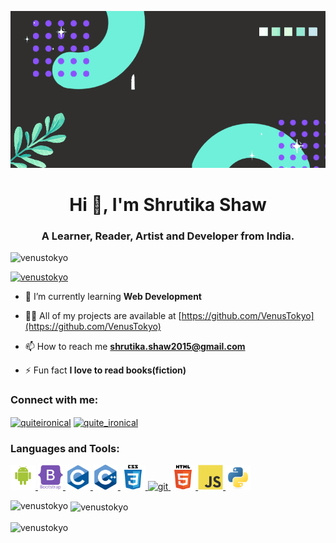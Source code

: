 [![MasterHead](https://github.com/VenusTokyo/VenusTokyo/blob/main/ezgif-2-bc2bb231a8.gif)](https://github.com/VenusTokyo)
<h1 align="center">Hi 👋, I'm Shrutika Shaw</h1>
<h3 align="center">A Learner, Reader, Artist and Developer from India.</h3>

<p align="left"> <img src="https://komarev.com/ghpvc/?username=venustokyo&label=Profile%20views&color=0e75b6&style=flat" alt="venustokyo" /> </p>

<p align="left"> <a href="https://github.com/ryo-ma/github-profile-trophy"><img src="https://github-profile-trophy.vercel.app/?username=venustokyo&theme=radical" alt="venustokyo" /></a> </p>

- 🌱 I’m currently learning **Web Development**

- 👨‍💻 All of my projects are available at [https://github.com/VenusTokyo](https://github.com/VenusTokyo)

- 📫 How to reach me **shrutika.shaw2015@gmail.com**

- ⚡ Fun fact **I love to read books(fiction)**

<h3 align="left">Connect with me:</h3>
<p align="left">
<a href="https://twitter.com/quiteironical" target="blank"><img align="center" src="https://raw.githubusercontent.com/rahuldkjain/github-profile-readme-generator/master/src/images/icons/Social/twitter.svg" alt="quiteironical" height="30" width="40" /></a>
<a href="https://instagram.com/quite_ironical" target="blank"><img align="center" src="https://raw.githubusercontent.com/rahuldkjain/github-profile-readme-generator/master/src/images/icons/Social/instagram.svg" alt="quite_ironical" height="30" width="40" /></a>
</p>

<h3 align="left">Languages and Tools:</h3>
<p align="left"> <a href="https://developer.android.com" target="_blank" rel="noreferrer"> <img src="https://raw.githubusercontent.com/devicons/devicon/master/icons/android/android-original-wordmark.svg" alt="android" width="40" height="40"/> </a> <a href="https://getbootstrap.com" target="_blank" rel="noreferrer"> <img src="https://raw.githubusercontent.com/devicons/devicon/master/icons/bootstrap/bootstrap-plain-wordmark.svg" alt="bootstrap" width="40" height="40"/> </a> <a href="https://www.cprogramming.com/" target="_blank" rel="noreferrer"> <img src="https://raw.githubusercontent.com/devicons/devicon/master/icons/c/c-original.svg" alt="c" width="40" height="40"/> </a> <a href="https://www.w3schools.com/cpp/" target="_blank" rel="noreferrer"> <img src="https://raw.githubusercontent.com/devicons/devicon/master/icons/cplusplus/cplusplus-original.svg" alt="cplusplus" width="40" height="40"/> </a> <a href="https://www.w3schools.com/css/" target="_blank" rel="noreferrer"> <img src="https://raw.githubusercontent.com/devicons/devicon/master/icons/css3/css3-original-wordmark.svg" alt="css3" width="40" height="40"/> </a> <a href="https://git-scm.com/" target="_blank" rel="noreferrer"> <img src="https://www.vectorlogo.zone/logos/git-scm/git-scm-icon.svg" alt="git" width="40" height="40"/> </a> <a href="https://www.w3.org/html/" target="_blank" rel="noreferrer"> <img src="https://raw.githubusercontent.com/devicons/devicon/master/icons/html5/html5-original-wordmark.svg" alt="html5" width="40" height="40"/> </a> <a href="https://developer.mozilla.org/en-US/docs/Web/JavaScript" target="_blank" rel="noreferrer"> <img src="https://raw.githubusercontent.com/devicons/devicon/master/icons/javascript/javascript-original.svg" alt="javascript" width="40" height="40"/> </a> <a href="https://www.python.org" target="_blank" rel="noreferrer"> <img src="https://raw.githubusercontent.com/devicons/devicon/master/icons/python/python-original.svg" alt="python" width="40" height="40"/> </a> </p>

<p><img align="left" src="https://github-readme-stats.vercel.app/api/top-langs?username=venustokyo&show_icons=true&theme=radical&locale=en&layout=compact" alt="venustokyo" /></p>

<p>&nbsp;<img align="center" src="https://github-readme-stats.vercel.app/api?username=venustokyo&show_icons=true&theme=radical&locale=en" alt="venustokyo" /></p>

<p><img align="center" src="https://github-readme-streak-stats.herokuapp.com/?user=venustokyo&theme=radical" alt="venustokyo" /></p>

